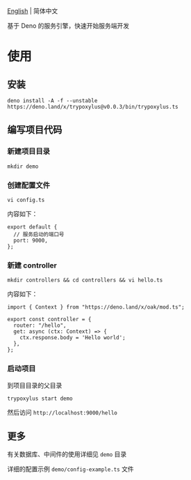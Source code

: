 
 [English](https://github.com/GGICE/trypoxylus/blob/master/README.md) | 简体中文

基于 Deno 的服务引擎，快速开始服务端开发

# 使用 

## 安装

``` shell
deno install -A -f --unstable https://deno.land/x/trypoxylus@v0.0.3/bin/trypoxylus.ts
```

## 编写项目代码

### 新建项目目录

```
mkdir demo
```
### 创建配置文件

```
vi config.ts
```
内容如下：
```
export default {
  // 服务启动的端口号
  port: 9000,
};
```
### 新建 controller

```
mkdir controllers && cd controllers && vi hello.ts
```
内容如下：

```
import { Context } from "https://deno.land/x/oak/mod.ts";

export const controller = {
  router: "/hello",
  get: async (ctx: Context) => {
    ctx.response.body = 'Hello world';
  },
};

```

### 启动项目

到项目目录的父目录

```
trypoxylus start demo
```
然后访问 `http://localhost:9000/hello`

## 更多

有关数据库、中间件的使用详细见 `demo` 目录

详细的配置示例 `demo/config-example.ts` 文件
